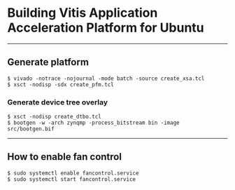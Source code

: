 # Building Vitis Application Acceleration Platform for Ubuntu

***

## Generate platform

```shell-session
$ vivado -notrace -nojournal -mode batch -source create_xsa.tcl
$ xsct -nodisp -sdx create_pfm.tcl
```

### Generate device tree overlay

```shell-session
$ xsct -nodisp create_dtbo.tcl
$ bootgen -w -arch zynqmp -process_bitstream bin -image src/bootgen.bif
```

***

## How to enable fan control

```shell-session
$ sudo systemctl enable fancontrol.service
$ sudo systemctl start fancontrol.service
```
